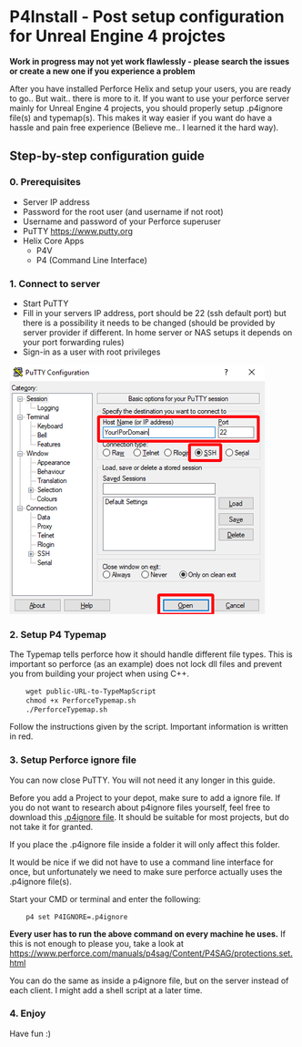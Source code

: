 
# P4Install - Post setup configuration for Unreal Engine 4 projctes
**Work in progress  may not yet work flawlessly - please search the issues or create a new one if you experience a problem**

After you have installed Perforce Helix and setup your users, you are ready to go.. But wait.. there is more to it.
If you want to use your perforce server mainly for Unreal Engine 4 projects, you should properly setup .p4ignore file(s) and typemap(s).
This makes it way easier if you want do have a hassle and pain free experience (Believe me.. I learned it the hard way).

## Step-by-step configuration guide
### 0. Prerequisites
 - Server IP address
 - Password for the root user (and username if not root)
 - Username and password of your Perforce superuser
 - PuTTY https://www.putty.org
 - Helix Core Apps
	- P4V
	- P4 (Command Line Interface)

### 1. Connect to server
 - Start PuTTY
 - Fill in your servers IP address, port should be 22 (ssh default port) but there is a possibility it needs to be changed (should be provided by server provider if different. In home server or NAS setups it depends on your port forwarding rules)
 - Sign-in as a user with root privileges

![PuTTY Main Window](../docs/images/Putty.png)

### 2. Setup P4 Typemap
The Typemap tells perforce how it should handle different file types. This is important so perforce (as an example) does not lock dll files and prevent you from building your project when using C++.

```
    wget public-URL-to-TypeMapScript
    chmod +x PerforceTypemap.sh
    ./PerforceTypemap.sh

```

Follow the instructions given by the script. Important information is written in red.

### 3. Setup Perforce ignore file
You can now close PuTTY. You will not need it any longer in this guide.

Before you add a Project to your depot, make sure to add a ignore file.
If you do not want to research about p4ignore files yourself, feel free to download this [.p4ignore file](.p4ignore).
It should be suitable for most projects, but do not take it for granted.

If you place the .p4ignore file inside a folder it will only affect this folder.

It would be nice if we did not have to use a command line interface for once, but unfortunately we need to make sure perforce actually uses the .p4ignore file(s).

Start your CMD or terminal and enter the following:

```
	p4 set P4IGNORE=.p4ignore

```
**Every user has to run the above command on every machine he uses.**
If this is not enough to please you, take a look at https://www.perforce.com/manuals/p4sag/Content/P4SAG/protections.set.html

You can do the same as inside a p4ignore file, but on the server instead of each client.
I might add a shell script at a later time.

### 4. Enjoy
Have fun :)
